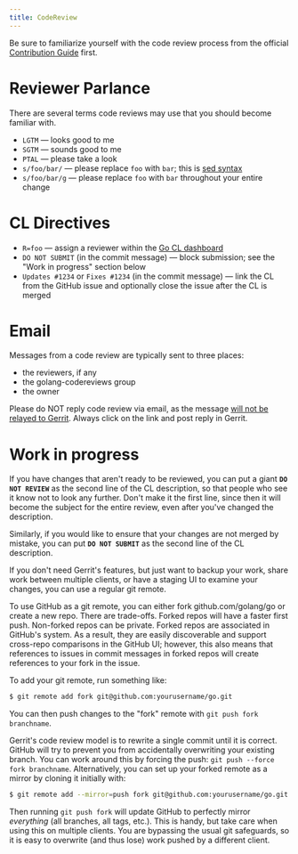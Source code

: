 ```yaml
---
title: CodeReview
---
```


Be sure to familiarize yourself with the code review process from the official [Contribution Guide](https://go.dev/doc/contribute) first.

# Reviewer Parlance

There are several terms code reviews may use that you should become familiar with.

* ` LGTM ` — looks good to me
* ` SGTM ` — sounds good to me
* ` PTAL ` — please take a look
* ` s/foo/bar/ ` — please replace ` foo ` with ` bar `; this is [sed syntax](http://en.wikipedia.org/wiki/Sed#Usage)
* ` s/foo/bar/g ` — please replace ` foo ` with ` bar ` throughout your entire change

# CL Directives

* `R=foo` — assign a reviewer within the [Go CL dashboard](https://swtch.com/godash/)
* `DO NOT SUBMIT` (in the commit message) — block submission; see the "Work in progress" section below
* `Updates #1234` or `Fixes #1234` (in the commit message) — link the CL from the GitHub issue and optionally close the issue after the CL is merged

# Email

Messages from a code review are typically sent to three places:

* the reviewers, if any
* the golang-codereviews group
* the owner

Please do NOT reply code review via email, as the message [will not be relayed to Gerrit](https://code.google.com/p/gerrit/issues/detail?id=228). Always click on the link and post reply in Gerrit.

# Work in progress

If you have changes that aren't ready to be reviewed, you can put a giant **`DO NOT REVIEW`** as the second line of the CL description, so that people who see it know not to look any further. Don't make it the first line, since then it will become the subject for the entire review, even after you've changed the description.

Similarly, if you would like to ensure that your changes are not merged by mistake, you can put **`DO NOT SUBMIT`** as the second line of the CL description.

If you don't need Gerrit's features, but just want to backup your work, share work between multiple clients, or have a staging UI to examine your changes, you can use a regular git remote.

To use GitHub as a git remote, you can either fork github.com/golang/go or create a new repo. There are trade-offs. Forked repos will have a faster first push. Non-forked repos can be private. Forked repos are associated in GitHub's system. As a result, they are easily discoverable and support cross-repo comparisons in the GitHub UI; however, this also means that references to issues in commit messages in forked repos will create references to your fork in the issue.

To add your git remote, run something like:

```bash
$ git remote add fork git@github.com:yourusername/go.git
```

You can then push changes to the "fork" remote with `git push fork branchname`.

Gerrit's code review model is to rewrite a single commit until it is correct. GitHub will try to prevent you from accidentally overwriting your existing branch. You can work around this by forcing the push: `git push --force fork branchname`. Alternatively, you can set up your forked remote as a mirror by cloning it initially with:

```bash
$ git remote add --mirror=push fork git@github.com:yourusername/go.git
```

Then running `git push fork` will update GitHub to perfectly mirror *everything* (all branches, all tags, etc.). This is handy, but take care when using this on multiple clients. You are bypassing the usual git safeguards, so it is easy to overwrite (and thus lose) work pushed by a different client.
